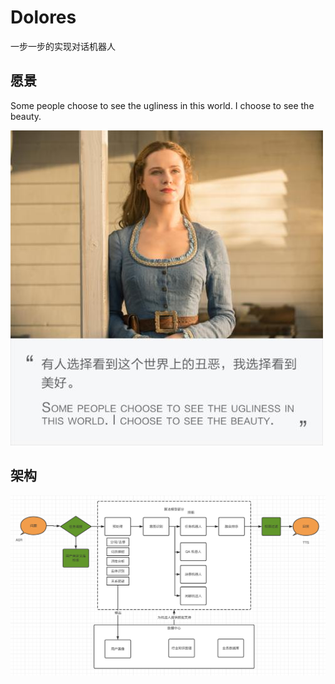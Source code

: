 # Dolores

一步一步的实现对话机器人
## 愿景
Some people choose to see the ugliness in this world. I choose to see the beauty.

![image](https://github.com/chriswangweb/Dolores/blob/master/Dolores.jpg)

## 架构
![image](https://github.com/chriswangweb/Dolores/blob/master/image/chat1.png)